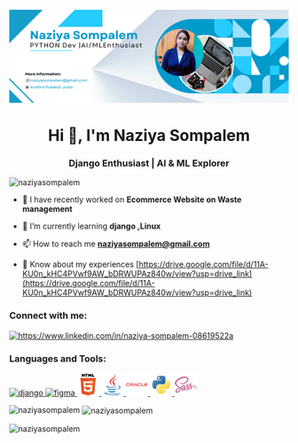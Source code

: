 ![My Company Logo](https://github.com/Naziyasompalem/NaziyaSompalem/blob/main/Korina%20Villanueva%20(1).png)
<h1 align="center">Hi 👋, I'm Naziya Sompalem</h1>
<h3 align="center"> Django Enthusiast | AI & ML Explorer</h3>


<p align="left"> <img src="https://komarev.com/ghpvc/?username=naziyasompalem&label=Profile%20views&color=0e75b6&style=flat" alt="naziyasompalem" /> </p>

- 🔭 I have recently worked on **Ecommerce Website on Waste management**

- 🌱 I’m currently learning **django ,Linux**

- 📫 How to reach me **naziyasompalem@gmail.com**

- 📄 Know about my experiences [https://drive.google.com/file/d/11A-KU0n_kHC4PVwf9AW_bDRWUPAz840w/view?usp=drive_link](https://drive.google.com/file/d/11A-KU0n_kHC4PVwf9AW_bDRWUPAz840w/view?usp=drive_link)

<h3 align="left">Connect with me:</h3>
<p align="left">
<a href="https://linkedin.com/in/https://www.linkedin.com/in/naziya-sompalem-08619522a" target="blank"><img align="center" src="https://raw.githubusercontent.com/rahuldkjain/github-profile-readme-generator/master/src/images/icons/Social/linked-in-alt.svg" alt="https://www.linkedin.com/in/naziya-sompalem-08619522a" height="30" width="40" /></a>
</p>

<h3 align="left">Languages and Tools:</h3>
<p align="left"> <a href="https://www.djangoproject.com/" target="_blank" rel="noreferrer"> <img src="https://cdn.worldvectorlogo.com/logos/django.svg" alt="django" width="40" height="40"/> </a> <a href="https://www.figma.com/" target="_blank" rel="noreferrer"> <img src="https://www.vectorlogo.zone/logos/figma/figma-icon.svg" alt="figma" width="40" height="40"/> </a> <a href="https://www.w3.org/html/" target="_blank" rel="noreferrer"> <img src="https://raw.githubusercontent.com/devicons/devicon/master/icons/html5/html5-original-wordmark.svg" alt="html5" width="40" height="40"/> </a> <a href="https://www.java.com" target="_blank" rel="noreferrer"> <img src="https://raw.githubusercontent.com/devicons/devicon/master/icons/java/java-original.svg" alt="java" width="40" height="40"/> </a> <a href="https://www.oracle.com/" target="_blank" rel="noreferrer"> <img src="https://raw.githubusercontent.com/devicons/devicon/master/icons/oracle/oracle-original.svg" alt="oracle" width="40" height="40"/> </a> <a href="https://www.python.org" target="_blank" rel="noreferrer"> <img src="https://raw.githubusercontent.com/devicons/devicon/master/icons/python/python-original.svg" alt="python" width="40" height="40"/> </a> <a href="https://sass-lang.com" target="_blank" rel="noreferrer"> <img src="https://raw.githubusercontent.com/devicons/devicon/master/icons/sass/sass-original.svg" alt="sass" width="40" height="40"/> </a> </p>

<p><img align="left" src="https://github-readme-stats.vercel.app/api/top-langs?username=naziyasompalem&show_icons=true&locale=en&layout=compact" alt="naziyasompalem" /></p>

<p>&nbsp;<img align="center" src="https://github-readme-stats.vercel.app/api?username=naziyasompalem&show_icons=true&locale=en" alt="naziyasompalem" /></p>

<p><img align="center" src="https://github-readme-streak-stats.herokuapp.com/?user=naziyasompalem&" alt="naziyasompalem" /></p>
